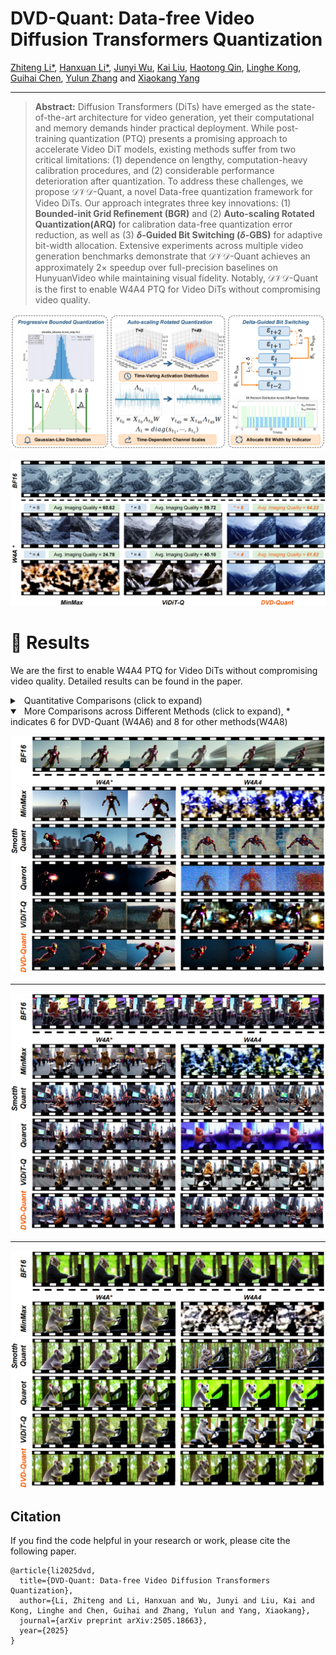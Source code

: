 # DVD-Quant: Data-free Video Diffusion Transformers Quantization

[Zhiteng Li*](https://zhitengli.github.io), [Hanxuan Li*](https://lhxcs.github.io/), [Junyi Wu](https://junyiwucode.github.io/), [Kai Liu](https://kai-liu001.github.io/), [Haotong Qin](https://htqin.github.io/), [Linghe Kong](https://www.cs.sjtu.edu.cn/~linghe.kong/), [Guihai Chen](https://cs.nju.edu.cn/gchen/index.htm), [Yulun Zhang](http://yulunzhang.com/) and [Xiaokang Yang](https://scholar.google.com/citations?user=yDEavdMAAAAJ)

---

> **Abstract:** Diffusion Transformers (DiTs) have emerged as the state-of-the-art architecture for video generation, yet their computational and memory demands hinder practical deployment. While post-training quantization (PTQ) presents a promising approach to accelerate Video DiT models, existing methods suffer from two critical limitations: (1) dependence on lengthy, computation-heavy calibration procedures, and (2) considerable performance deterioration after quantization. To address these challenges, we propose $\mathcal{DVD}$-Quant, a novel Data-free quantization framework for Video DiTs. Our approach integrates three key innovations: (1) **Bounded-init Grid Refinement (BGR)** and (2) **Auto-scaling Rotated Quantization(ARQ)** for calibration data-free quantization error reduction, as well as (3) **$\delta$-Guided Bit Switching ($\delta$-GBS)** for adaptive bit-width allocation. Extensive experiments across multiple video generation benchmarks demonstrate that $\mathcal{DVD}$-Quant achieves an approximately $2\times$ speedup over full-precision baselines on HunyuanVideo while maintaining visual fidelity. Notably, $\mathcal{DVD}$-Quant is the first to enable W4A4 PTQ for Video DiTs without compromising video quality.

![](assets/fig/overview.png)

![](assets/fig/fig1.png)

# <a name="results"></a>🔎 Results

We are the first to enable W4A4 PTQ for Video DiTs without compromising video quality. Detailed results can be found in the paper.

<details>
<summary>&ensp;Quantitative Comparisons (click to expand) </summary>
<li> Performance comparison of various methods on VBench (Table 1 from the main paper). 
 
<p align="center">
<img src="assets/fig/table_1.png" >
</p>
</li>
</details>

<details open>
<summary>&ensp;More Comparisons across Different Methods (click to expand), * indicates 6 for DVD-Quant (W4A6) and 8 for other methods(W4A8) </summary>
<p align="center">
<img src="assets/fig/visual_1.png" >
</p>
 
---
 
<p align="center">
<img src="assets/fig/visual_2.png" >
</p>

---

<p align="center">
<img src="assets/fig/visual_3.png" >
</p>


</details>

## Citation

If you find the code helpful in your research or work, please cite the following paper.

```
@article{li2025dvd,
  title={DVD-Quant: Data-free Video Diffusion Transformers Quantization},
  author={Li, Zhiteng and Li, Hanxuan and Wu, Junyi and Liu, Kai and Kong, Linghe and Chen, Guihai and Zhang, Yulun and Yang, Xiaokang},
  journal={arXiv preprint arXiv:2505.18663},
  year={2025}
}
```
